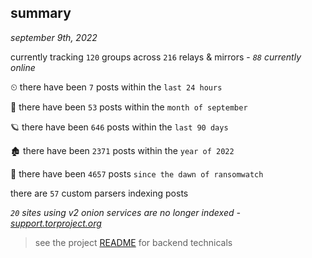 
## summary
_september 9th, 2022_

currently tracking `120` groups across `216` relays & mirrors - _`88` currently online_

⏲ there have been `7` posts within the `last 24 hours`

🦈 there have been `53` posts within the `month of september`

🪐 there have been `646` posts within the `last 90 days`

🏚 there have been `2371` posts within the `year of 2022`

🦕 there have been `4657` posts `since the dawn of ransomwatch`

there are `57` custom parsers indexing posts

_`20` sites using v2 onion services are no longer indexed - [support.torproject.org](https://support.torproject.org/onionservices/v2-deprecation/)_

> see the project [README](https://github.com/joshhighet/ransomwatch#ransomwatch--) for backend technicals
